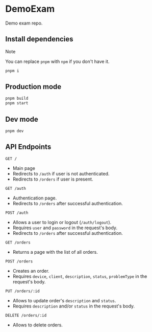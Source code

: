 # DemoExam

Demo exam repo.

## Install dependencies

> [!NOTE]
> You can replace `pnpm` with `npm` if you don't have it.

```sh
pnpm i
```

## Production mode

```sh
pnpm build
pnpm start
```

## Dev mode

```sh
pnpm dev
```

## API Endpoints

`GET /`

* Main page
* Redirects to `/auth` if user is not authenticated.
* Redirects to `/orders` if user is present.

`GET /auth`

* Authentication page.
* Redirects to `/orders` after successful authentication.

`POST /auth`

* Allows a user to login or logout (`/auth/logout`).
* Requires `user` and `password` in the request's body.
* Redirects to `/orders` after successful authentication.

`GET /orders`

* Returns a page with the list of all orders.

`POST /orders`

* Creates an order.
* Requires `device`, `client`, `description`, `status`, `problemType` in the request's body.

`PUT /orders/:id`

* Allows to update order's `description` and `status`.
* Requires `description` and/or `status` in the request's body.

`DELETE /orders/:id`

* Allows to delete orders.
